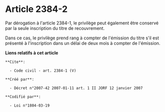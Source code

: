 # Article 2384-2

Par dérogation à l'article 2384-1, le privilège peut également être conservé par la seule inscription du titre de
recouvrement. 

Dans ce cas, le privilège prend rang à compter de l'émission du titre s'il est présenté à l'inscription dans un délai de deux
mois à compter de l'émission.

**Liens relatifs à cet article**

	**Cite**:

	  - Code civil - art. 2384-1 (V)

	**Créé par**:

	  - Décret n°2007-42 2007-01-11 art. 1 II JORF 12 janvier 2007

	**Codifié par**:

	  - Loi n°1804-03-19
